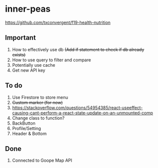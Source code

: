 # inner-peas

https://github.com/txconvergent/f19-health-nutrition

## Important
1. How to effectively use db ~~(Add if statement to check if db already exists)~~
2. How to use query to filter and compare
3. Potentially use cache
3. Get new API key

## To do

1. Use Firestore to store menu
2. ~~Custom marker (for now)~~
3. https://stackoverflow.com/questions/54954385/react-useeffect-causing-cant-perform-a-react-state-update-on-an-unmounted-comp
4. Change class to function?
5. BackButton
6. Profile/Setting
7. Header & Bottom

## Done

1. Connected to Goope Map API
